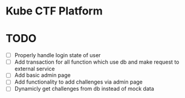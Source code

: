 # Kube CTF Platform

# TODO
- [ ] Properly handle login state of user
- [ ] Add transaction for all function which use db and make request to external service
- [ ] Add basic admin page
- [ ] Add functionality to add challenges via admin page
- [ ] Dynamicly get challenges from db instead of mock data
